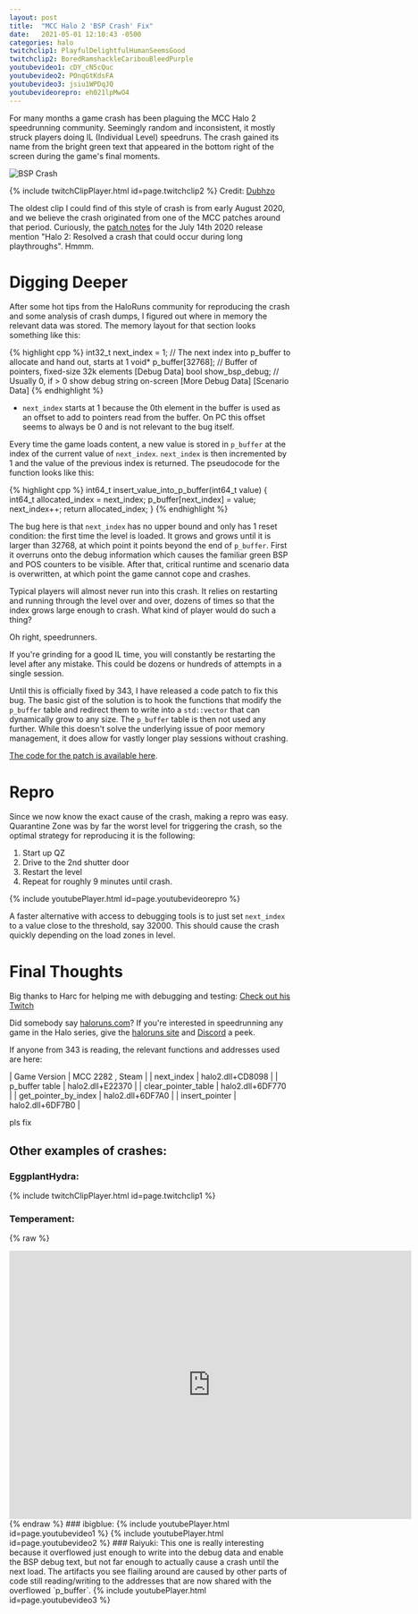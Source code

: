 ```yaml
---
layout: post
title:  "MCC Halo 2 'BSP Crash' Fix"
date:   2021-05-01 12:10:43 -0500
categories: halo
twitchclip1: PlayfulDelightfulHumanSeemsGood
twitchclip2: BoredRamshackleCaribouBleedPurple
youtubevideo1: cDY_cN5cQuc
youtubevideo2: POnqGtKdsFA
youtubevideo3: jsiu1WPDqJQ
youtubevideorepro: eh021lpMwO4
---
```


For many months a game crash has been plaguing the MCC Halo 2 speedrunning community. Seemingly random and inconsistent, it mostly struck players doing IL (Individual Level) speedruns. The crash gained its name from the bright green text that appeared in the bottom right of the screen during the game's final moments.

![BSP Crash](/assets/crash.jpg)

{% include twitchClipPlayer.html id=page.twitchclip2 %}
Credit: [Dubhzo][dubhzo-twitch] 

The oldest clip I could find of this style of crash is from early August 2020, and we believe the crash originated from one of the MCC patches around that period. Curiously, the [patch notes][july-patch-notes] for the July 14th 2020 release mention "Halo 2: Resolved a crash that could occur during long playthroughs". Hmmm.

# Digging Deeper

After some hot tips from the HaloRuns community for reproducing the crash and some analysis of crash dumps, I figured out where in memory the relevant data was stored. The memory layout for that section looks something like this:

{% highlight cpp %}
int32_t next_index = 1; // The next index into p_buffer to allocate and hand out, starts at 1
void* p_buffer[32768]; // Buffer of pointers, fixed-size 32k elements
[Debug Data]
bool show_bsp_debug; // Usually 0, if > 0 show debug string on-screen
[More Debug Data]
[Scenario Data]
{% endhighlight %}

* `next_index` starts at 1 because the 0th element in the buffer is used as an offset to add to pointers read from the buffer. On PC this offset seems to always be 0 and is not relevant to the bug itself.

Every time the game loads content, a new value is stored in `p_buffer` at the index of the current value of `next_index`. `next_index` is then incremented by 1 and the value of the previous index is returned. The pseudocode for the function looks like this: 

{% highlight cpp %}
int64_t insert_value_into_p_buffer(int64_t value)
{
  int64_t allocated_index = next_index;
  p_buffer[next_index] = value;
  next_index++;
  return allocated_index;
}
{% endhighlight %}

The bug here is that `next_index` has no upper bound and only has 1 reset condition: the first time the level is loaded. It grows and grows until it is larger than 32768, at which point it points beyond the end of `p_buffer`. First it overruns onto the debug information which causes the familiar green BSP and POS counters to be visible. After that, critical runtime and scenario data is overwritten, at which point the game cannot cope and crashes.

Typical players will almost never run into this crash. It relies on restarting and running through the level over and over, dozens of times so that the index grows large enough to crash. What kind of player would do such a thing?

Oh right, speedrunners.

If you're grinding for a good IL time, you will constantly be restarting the level after any mistake. This could be dozens or hundreds of attempts in a single session. 

Until this is officially fixed by 343, I have released a code patch to fix this bug. The basic gist of the solution is to hook the functions that modify the `p_buffer` table and redirect them to write into a `std::vector` that can dynamically grow to any size. The `p_buffer` table is then not used any further. While this doesn't solve the underlying issue of poor memory management, it does allow for vastly longer play sessions without crashing.

[The code for the patch is available here][implemented-fix]. 

# Repro

Since we now know the exact cause of the crash, making a repro was easy. Quarantine Zone was by far the worst level for triggering the crash, so the optimal strategy for reproducing it is the following:

1. Start up QZ
2. Drive to the 2nd shutter door
3. Restart the level
4. Repeat for roughly 9 minutes until crash.

{% include youtubePlayer.html id=page.youtubevideorepro %}

A faster alternative with access to debugging tools is to just set `next_index` to a value close to the threshold, say 32000. This should cause the crash  quickly depending on the load zones in level.

# Final Thoughts

Big thanks to Harc for helping me with debugging and testing: [Check out his Twitch][harc-twitch] 

Did somebody say [haloruns.com][haloruns-link]? If you're interested in speedrunning any game in the Halo series, give the [haloruns site][haloruns-link] and [Discord][haloruns-discord] a peek.

If anyone from 343 is reading, the relevant functions and addresses used are here:

| Game Version | MCC 2282 , Steam |
| next_index | halo2.dll+CD8098 |
| p_buffer table | halo2.dll+E22370 |
| clear_pointer_table | halo2.dll+6DF770 |
| get_pointer_by_index | halo2.dll+6DF7A0 |
| insert_pointer | halo2.dll+6DF7B0 |

pls fix

## Other examples of crashes:

### EggplantHydra:
{% include twitchClipPlayer.html id=page.twitchclip1 %}

### Temperament:
{% raw %}
<iframe src="https://player.twitch.tv/?video=831432106&parent=blog.scal.es&autoplay=false" frameborder="0" allowfullscreen="true" scrolling="no" height="480" width="720"></iframe>
{% endraw %}
### ibigblue:
{% include youtubePlayer.html id=page.youtubevideo1 %}
{% include youtubePlayer.html id=page.youtubevideo2 %}
### Raiyuki:
This one is really interesting because it overflowed just enough to write into the debug data and enable the BSP debug text, but not far enough to actually cause a crash until the next load. The artifacts you see flailing around are caused by other parts of code still reading/writing to the addresses that are now shared with the overflowed `p_buffer`.
{% include youtubePlayer.html id=page.youtubevideo3 %}

[haloruns-link]: https://haloruns.com/
[haloruns-discord]: https://haloruns.com/discord
[harc-twitch]: https://www.twitch.tv/harctehshark
[dubhzo-twitch]: https://www.twitch.tv/dubhzo
[implemented-fix]: https://github.com/Scaless/HaloTAS/blob/master/HaloTAS/HRPatcher/dllmain.cpp#L257
[july-patch-notes]: https://support.halowaypoint.com/hc/en-us/articles/360045689232-Halo-The-Master-Chief-Collection-Patch-Notes-7-14-20
